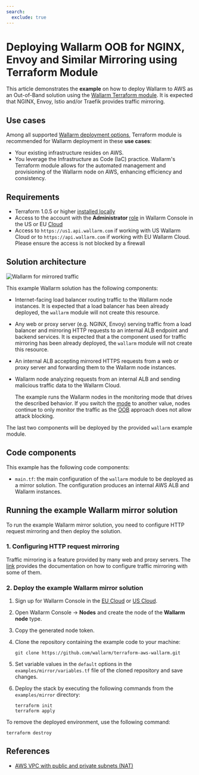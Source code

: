 ```yaml
---
search:
  exclude: true
---
```


# Deploying Wallarm OOB for NGINX, Envoy and Similar Mirroring using Terraform Module

This article demonstrates the **example** on how to deploy Wallarm to AWS as an Out-of-Band solution using the [Wallarm Terraform module](https://registry.terraform.io/modules/wallarm/wallarm/aws/). It is expected that NGINX, Envoy, Istio and/or Traefik provides traffic mirroring.

## Use cases

Among all supported [Wallarm deployment options](../../supported-deployment-options.md), Terraform module is recommended for Wallarm deployment in these **use cases**:

* Your existing infrastructure resides on AWS.
* You leverage the Infrastructure as Code (IaC) practice. Wallarm's Terraform module allows for the automated management and provisioning of the Wallarm node on AWS, enhancing efficiency and consistency.

## Requirements

* Terraform 1.0.5 or higher [installed locally](https://learn.hashicorp.com/tutorials/terraform/install-cli)
* Access to the account with the **Administrator** [role](../../../user-guides/settings/users.md#user-roles) in Wallarm Console in the US or EU [Cloud](../../../about-wallarm/overview.md#cloud)
* Access to `https://us1.api.wallarm.com` if working with US Wallarm Cloud or to `https://api.wallarm.com` if working with EU Wallarm Cloud. Please ensure the access is not blocked by a firewall

## Solution architecture

![Wallarm for mirrored traffic](https://github.com/wallarm/terraform-aws-wallarm/blob/main/images/wallarm-for-mirrored-traffic.png?raw=true)

This example Wallarm solution has the following components:

* Internet-facing load balancer routing traffic to the Wallarm node instances. It is expected that a load balancer has been already deployed, the `wallarm` module will not create this resource.
* Any web or proxy server (e.g. NGINX, Envoy) serving traffic from a load balancer and mirroring HTTP requests to an internal ALB endpoint and backend services. It is expected that a the component used for traffic mirroring has been already deployed, the `wallarm` module will not create this resource.
* An internal ALB accepting mirrored HTTPS requests from a web or proxy server and forwarding them to the Wallarm node instances.
* Wallarm node analyzing requests from an internal ALB and sending malicious traffic data to the Wallarm Cloud.

    The example runs the Wallarm nodes in the monitoring mode that drives the described behavior. If you switch the [mode](https://docs.wallarm.com/admin-en/configure-wallarm-mode/) to another value, nodes continue to only monitor the traffic as the [OOB](https://docs.wallarm.com/installation/oob/overview/#advantages-and-limitations) approach does not allow attack blocking.

The last two components will be deployed by the provided `wallarm` example module.

## Code components

This example has the following code components:

* `main.tf`: the main configuration of the `wallarm` module to be deployed as a mirror solution. The configuration produces an internal AWS ALB and Wallarm instances.

## Running the example Wallarm mirror solution

To run the example Wallarm mirror solution, you need to configure HTTP request mirroring and then deploy the solution.

### 1. Configuring HTTP request mirroring

Traffic mirroring is a feature provided by many web and proxy servers. The [link](https://docs.wallarm.com/installation/oob/web-server-mirroring/overview/#examples-of-web-server-configuration-for-traffic-mirroring) provides the documentation on how to configure traffic mirroring with some of them.

### 2. Deploy the example Wallarm mirror solution

1. Sign up for Wallarm Console in the [EU Cloud](https://my.wallarm.com/nodes) or [US Cloud](https://us1.my.wallarm.com/nodes).
1. Open Wallarm Console → **Nodes** and create the node of the **Wallarm node** type.
1. Copy the generated node token.
1. Clone the repository containing the example code to your machine:

    ```
    git clone https://github.com/wallarm/terraform-aws-wallarm.git
    ```
1. Set variable values in the `default` options in the `examples/mirror/variables.tf` file of the cloned repository and save changes.
1. Deploy the stack by executing the following commands from the `examples/mirror` directory:

    ```
    terraform init
    terraform apply
    ```

To remove the deployed environment, use the following command:

```
terraform destroy
```

## References

* [AWS VPC with public and private subnets (NAT)](https://docs.aws.amazon.com/vpc/latest/userguide/VPC_Scenario2.html)
